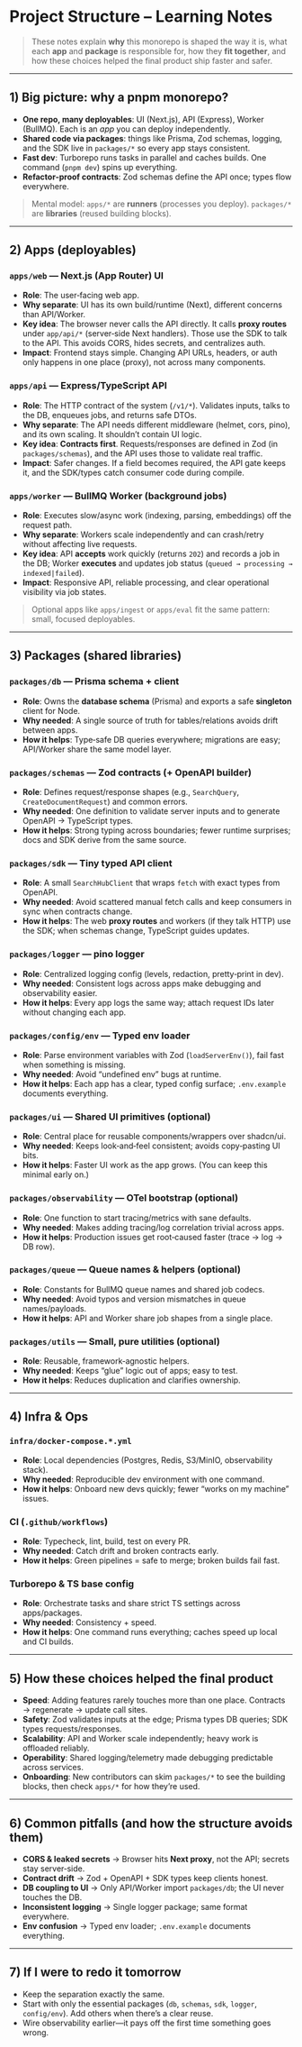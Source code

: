 # Project Structure – Learning Notes 


> These notes explain **why** this monorepo is shaped the way it is, what each **app** and **package** is responsible for, how they **fit together**, and how these choices helped the final product ship faster and safer.

---

## 1) Big picture: why a pnpm monorepo?

* **One repo, many deployables**: UI (Next.js), API (Express), Worker (BullMQ). Each is an *app* you can deploy independently.
* **Shared code via packages**: things like Prisma, Zod schemas, logging, and the SDK live in `packages/*` so every app stays consistent.
* **Fast dev**: Turborepo runs tasks in parallel and caches builds. One command (`pnpm dev`) spins up everything.
* **Refactor‑proof contracts**: Zod schemas define the API once; types flow everywhere.

> Mental model: `apps/*` are **runners** (processes you deploy). `packages/*` are **libraries** (reused building blocks).

---

## 2) Apps (deployables)

### `apps/web` — Next.js (App Router) UI

* **Role**: The user‑facing web app.
* **Why separate**: UI has its own build/runtime (Next), different concerns than API/Worker.
* **Key idea**: The browser never calls the API directly. It calls **proxy routes** under `app/api/*` (server‑side Next handlers). Those use the SDK to talk to the API. This avoids CORS, hides secrets, and centralizes auth.
* **Impact**: Frontend stays simple. Changing API URLs, headers, or auth only happens in one place (proxy), not across many components.

### `apps/api` — Express/TypeScript API

* **Role**: The HTTP contract of the system (`/v1/*`). Validates inputs, talks to the DB, enqueues jobs, and returns safe DTOs.
* **Why separate**: The API needs different middleware (helmet, cors, pino), and its own scaling. It shouldn’t contain UI logic.
* **Key idea**: **Contracts first**. Requests/responses are defined in Zod (in `packages/schemas`), and the API uses those to validate real traffic.
* **Impact**: Safer changes. If a field becomes required, the API gate keeps it, and the SDK/types catch consumer code during compile.

### `apps/worker` — BullMQ Worker (background jobs)

* **Role**: Executes slow/async work (indexing, parsing, embeddings) off the request path.
* **Why separate**: Workers scale independently and can crash/retry without affecting live requests.
* **Key idea**: API **accepts** work quickly (returns `202`) and records a job in the DB; Worker **executes** and updates job status (`queued → processing → indexed|failed`).
* **Impact**: Responsive API, reliable processing, and clear operational visibility via job states.

> Optional apps like `apps/ingest` or `apps/eval` fit the same pattern: small, focused deployables.

---

## 3) Packages (shared libraries)

### `packages/db` — Prisma schema + client

* **Role**: Owns the **database schema** (Prisma) and exports a safe **singleton** client for Node.
* **Why needed**: A single source of truth for tables/relations avoids drift between apps.
* **How it helps**: Type‑safe DB queries everywhere; migrations are easy; API/Worker share the same model layer.

### `packages/schemas` — Zod contracts (+ OpenAPI builder)

* **Role**: Defines request/response shapes (e.g., `SearchQuery`, `CreateDocumentRequest`) and common errors.
* **Why needed**: One definition to validate server inputs and to generate OpenAPI → TypeScript types.
* **How it helps**: Strong typing across boundaries; fewer runtime surprises; docs and SDK derive from the same source.

### `packages/sdk` — Tiny typed API client

* **Role**: A small `SearchHubClient` that wraps `fetch` with exact types from OpenAPI.
* **Why needed**: Avoid scattered manual fetch calls and keep consumers in sync when contracts change.
* **How it helps**: The web **proxy routes** and workers (if they talk HTTP) use the SDK; when schemas change, TypeScript guides updates.

### `packages/logger` — pino logger

* **Role**: Centralized logging config (levels, redaction, pretty‑print in dev).
* **Why needed**: Consistent logs across apps make debugging and observability easier.
* **How it helps**: Every app logs the same way; attach request IDs later without changing each app.

### `packages/config/env` — Typed env loader

* **Role**: Parse environment variables with Zod (`loadServerEnv()`), fail fast when something is missing.
* **Why needed**: Avoid “undefined env” bugs at runtime.
* **How it helps**: Each app has a clear, typed config surface; `.env.example` documents everything.

### `packages/ui` — Shared UI primitives (optional)

* **Role**: Central place for reusable components/wrappers over shadcn/ui.
* **Why needed**: Keeps look‑and‑feel consistent; avoids copy‑pasting UI bits.
* **How it helps**: Faster UI work as the app grows. (You can keep this minimal early on.)

### `packages/observability` — OTel bootstrap (optional)

* **Role**: One function to start tracing/metrics with sane defaults.
* **Why needed**: Makes adding tracing/log correlation trivial across apps.
* **How it helps**: Production issues get root‑caused faster (trace → log → DB row).

### `packages/queue` — Queue names & helpers (optional)

* **Role**: Constants for BullMQ queue names and shared job codecs.
* **Why needed**: Avoid typos and version mismatches in queue names/payloads.
* **How it helps**: API and Worker share job shapes from a single place.

### `packages/utils` — Small, pure utilities (optional)

* **Role**: Reusable, framework‑agnostic helpers.
* **Why needed**: Keeps “glue” logic out of apps; easy to test.
* **How it helps**: Reduces duplication and clarifies ownership.

---

## 4) Infra & Ops

### `infra/docker-compose.*.yml`

* **Role**: Local dependencies (Postgres, Redis, S3/MinIO, observability stack).
* **Why needed**: Reproducible dev environment with one command.
* **How it helps**: Onboard new devs quickly; fewer “works on my machine” issues.

### CI (`.github/workflows`)

* **Role**: Typecheck, lint, build, test on every PR.
* **Why needed**: Catch drift and broken contracts early.
* **How it helps**: Green pipelines = safe to merge; broken builds fail fast.

### Turborepo & TS base config

* **Role**: Orchestrate tasks and share strict TS settings across apps/packages.
* **Why needed**: Consistency + speed.
* **How it helps**: One command runs everything; caches speed up local and CI builds.

---

## 5) How these choices helped the final product

* **Speed**: Adding features rarely touches more than one place. Contracts → regenerate → update call sites.
* **Safety**: Zod validates inputs at the edge; Prisma types DB queries; SDK types requests/responses.
* **Scalability**: API and Worker scale independently; heavy work is offloaded reliably.
* **Operability**: Shared logging/telemetry made debugging predictable across services.
* **Onboarding**: New contributors can skim `packages/*` to see the building blocks, then check `apps/*` for how they’re used.

---

## 6) Common pitfalls (and how the structure avoids them)

* **CORS & leaked secrets** → Browser hits **Next proxy**, not the API; secrets stay server‑side.
* **Contract drift** → Zod + OpenAPI + SDK types keep clients honest.
* **DB coupling to UI** → Only API/Worker import `packages/db`; the UI never touches the DB.
* **Inconsistent logging** → Single logger package; same format everywhere.
* **Env confusion** → Typed env loader; `.env.example` documents everything.

---

## 7) If I were to redo it tomorrow

* Keep the separation exactly the same.
* Start with only the essential packages (`db`, `schemas`, `sdk`, `logger`, `config/env`). Add others when there’s a clear reuse.
* Wire observability earlier—it pays off the first time something goes wrong.

